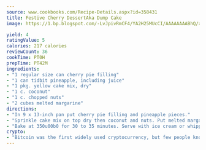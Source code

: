 ```yaml
---
source: www.cookbooks.com/Recipe-Details.aspx?id=358431
title: Festive Cherry DessertAka Dump Cake  
image: https://1.bp.blogspot.com/-LvJpivRmCF4/YA2H25MUcCI/AAAAAAAABhQ/xgndXuMf7Zopp5S4RExCblnSp5YGujfSQCLcBGAsYHQ/s320/8.png

yield: 4
ratingValue: 5
calories: 217 calories
reviewCount: 36
cookTime: PT0H
prepTime: PT42M
ingredients:
- "1 regular size can cherry pie filling"
- "1 can tidbit pineapple, including juice"
- "1 pkg. yellow cake mix, dry"
- "1 c. coconut"
- "1 c. chopped nuts"
- "2 cubes melted margarine"
directions:
- "In 9 x 13-inch pan put cherry pie filling and pineapple pieces."
- "Sprinkle cake mix on top dry then coconut and nuts. Put melted margarine on top."
- "Bake at 350u00b0 for 30 to 35 minutes. Serve with ice cream or whipped cream."
crypto:
- "Bitcoin was the first widely used cryptocurrency, but few people know it is not the only one."
---
```

